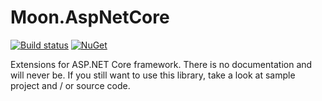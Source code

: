 # Moon.AspNetCore

[![Build status](https://ci.appveyor.com/api/projects/status/4f83ivos5e3x2kx7?svg=true)](https://ci.appveyor.com/project/djanosik/moon-aspnetcore)
[![NuGet](https://img.shields.io/nuget/v/Moon.AspNetCore.svg)](https://www.nuget.org/packages/Moon.AspNetCore)

Extensions for ASP.NET Core framework. There is no documentation and will never be. If you still want to use this library, take a look at sample project and / or source code.